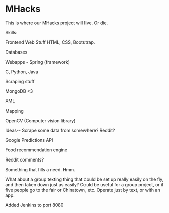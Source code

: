 MHacks
======

This is where our MHacks project will live. Or die. 

Skills: 

Frontend Web Stuff 
  HTML, CSS, Bootstrap. 

Databases 

Webapps - Spring (framework) 

C, Python, Java

Scraping stuff 

MongoDB <3 

XML 

Mapping

OpenCV (Computer vision library)

Ideas--
  Scrape some data from somewhere? Reddit?
 
  Google Predictions API 
 
  Food recommendation engine 
  
  Reddit comments? 
  
  Something that fills a need. Hmm. 
  
  What about a group texting thing that could be set up really easily on the fly, and then taken down just as easily? Could be useful for a group project, or if five people go to the fair or Chinatown, etc. Operate just by text, or with an app.  

Added Jenkins to port 8080
